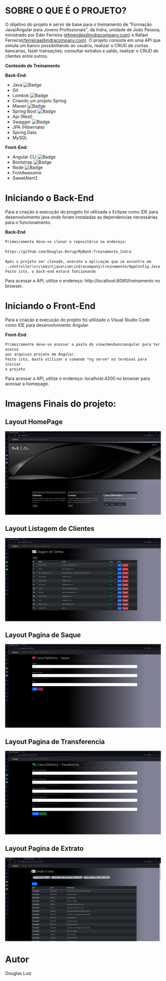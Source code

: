 **SOBRE O QUE É O PROJETO?**
========================================================================
O objetivo do projeto é servir de base para o treinamento de "Formação Java/Angular para Jovens Profissionais", da Indra, unidade de João Pessoa, 
ministrado por Eder Ferreira (efmendes@indracompany.com) e Rafael Ferreira(rferreiraa@indracompany.com).
O projeto consiste em uma API que simula um banco possibilitando ao usuário, realizar o CRUD de contas bancarias, fazer transações, consultar extratos e saldo, realizar o CRUD de clientes entre outros.

**Conteúdo do Treinamento**

**Back-End:**
- Java ![Badge](https://img.shields.io/badge/Java-v11-red)
- Git 
- Lombok  ![Badge](https://img.shields.io/badge/Lombok-vv1.18.20-red)
- Criando um projeto Spring 
- Maven ![Badge](https://img.shields.io/badge/Maven-v3.8.1-red)
- Spring Boot ![Badge](https://img.shields.io/badge/Spring-v2.3.1-green)
- Api (Rest)
- Swagger ![Badge](https://img.shields.io/badge/Swagger-v-green)
- JPA (Hibernate)
- Spring Data 
- MySQL 

**Front-End:**

- Angular CLI ![Badge](https://img.shields.io/badge/ng-v11.2.14-blue)
- Bootstrap ![Badge](https://img.shields.io/badge/Bootstrap-v5.1.1-blueviolet)
- Node ![Badge](https://img.shields.io/badge/Node-v14.17.5-green)
- FontAwesome
- SweetAlert2 

**Iniciando o Back-End**
========================================================================
Para a criação e execução do progeto foi utilizada o Eclipse como IDE para desenvolvimento java onde foram instaladas 
as dependencias necessárias para o funcionamento.

**Back-End**

	Primeiramente deve-se clonar o repositório no endereço:
	
	https://github.com/Douglas-Dorug/MyBank-Treinamento_Indra
	
	Após o projeto ser clonado, execute a aplicação que se encontra em 
    ..controller\src\main\java\com\indracompany\treinamento/AppConfig.Java
    Feito isto, o back-end estará funcionando

Para acessar a API, utilize o endereço: http://localhost:8080/treinamento no browser.


**Iniciando o Front-End**
========================================================================

Para a criação e execução do projeto foi utilizado o Visual Studio Code como IDE para desenvolvimento Angular.

**Front-End**

	Primeiramente deve-se acessar a pasta do view/meubancoangular para ter acesso 
    aos arquivos projeto em Angular.
    Feito isto, basta utilizar o comando *ng serve* no terminal para iniciar
    o projeto

Para acessar a API, utilize o endereço: localhost:4200 no browser para acessar a homepage.


Imagens Finais do projeto:
========================================================================

## Layout HomePage

 ![web](https://github.com/Douglas-Dorug/MyBank-Treinamento_Indra/blob/Douglas-Dorug/Assets/unknown_2021.10.18-09.32.png)

## Layout Listagem de Clientes

 ![web](https://github.com/Douglas-Dorug/MyBank-Treinamento_Indra/blob/Douglas-Dorug/Assets/unknown_2021.10.18-09.33_1.png)

## Layout Pagina de Saque

 ![web](https://github.com/Douglas-Dorug/MyBank-Treinamento_Indra/blob/Douglas-Dorug/Assets/unknown_2021.10.18-09.34_1.png)

## Layout Pagina de Transferencia

 ![web](https://github.com/Douglas-Dorug/MyBank-Treinamento_Indra/blob/Douglas-Dorug/Assets/unknown_2021.10.18-09.34.png)

## Layout Pagina de Extrato

![web](https://github.com/Douglas-Dorug/MyBank-Treinamento_Indra/blob/Douglas-Dorug/Assets/unknown_2021.10.18-10.24.png)

# Autor

Douglas Luiz
